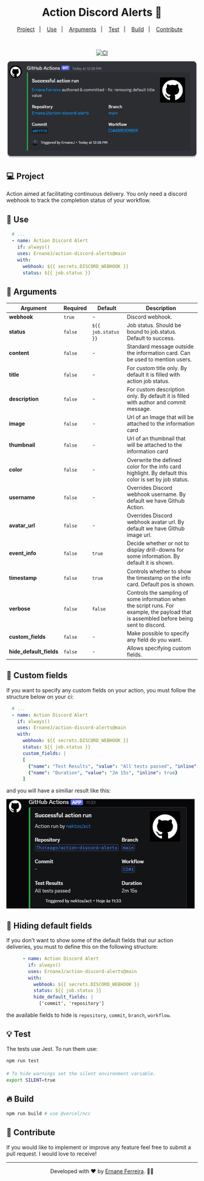 <h1 align="center">
  <strong>Action Discord Alerts 📢</strong>
</h1>

<p align="center">
  <a href="#-project">Project</a>&nbsp;&nbsp;&nbsp;|&nbsp;&nbsp;&nbsp;
  <a href="#-use">Use</a>&nbsp;&nbsp;&nbsp;|&nbsp;&nbsp;&nbsp;
  <a href="#-arguments">Arguments</a>&nbsp;&nbsp;&nbsp;|&nbsp;&nbsp;&nbsp;
  <a href="#-test">Test</a>&nbsp;&nbsp;&nbsp;|&nbsp;&nbsp;&nbsp;
  <a href="#-build">Build</a>&nbsp;&nbsp;&nbsp;|&nbsp;&nbsp;&nbsp;
  <a href="#-contribute">Contribute</a>&nbsp;&nbsp;&nbsp;
</p>

<br/> 

<p align="center">
  <a href="https://github.com/ErnaneJ/action-discord-alerts/actions/workflows/ci.yaml">
    <img src="https://github.com/ErnaneJ/action-discord-alerts/actions/workflows/ci.yaml/badge.svg" alt="CI" />
  </a>
</p>

<p align="center">
  <p align="center">
  <img alt="Preview" src="./imgs/preview.png">
</p>

## 💻 Project

Action aimed at facilitating continuous delivery. You only need a discord webhook to track the completion status of your workflow.

## 🚀 Use

```yml
  # ...
  - name: Action Discord Alert
    if: always()
    uses: ErnaneJ/action-discord-alerts@main
    with:
      webhook: ${{ secrets.DISCORD_WEBHOOK }}     
      status: ${{ job.status }}
```

## 📑 Arguments

| Argument       | Required  | Default               | Description                                                                                                                              |
|-----------------|-----------|-----------------------|------------------------------------------------------------------------------------------------------------------------------------------|
| **webhook**     |  `true`   | -                     | Discord webhook.                                                                                                                         |
| **status**      |  `false`  | `${{ job.status }}`     | Job status. Should be bound to job.status. Default to success.                                                                           |
| **content**     |  `false`  | -                     | Standard message outside the information card. Can be used to mention users.                                                             |
| **title**       |  `false`  | -                     | For custom title only. By default it is filled with action job status.                                                                   |
| **description** |  `false`  | -                     | For custom description only. By default it is filled with author and commit message.                                                     |
| **image**       |  `false`  | -                     | Url of an Image that will be attached to the information card                                                                            |
| **thumbnail**   |  `false`  | -                     | Url of an thumbnail that will be attached to the information card                                                                        |
| **color**       |  `false`  | -                     | Overwrite the defined color for the info card highlight. By default this color is set by job status.                                     |
| **username**    |  `false`  | -                     | Overrides Discord webhook username. By default we have Github Action.                                                                    |
| **avatar_url**  |  `false`  | -                     | Overrides Discord webhook avatar url. By default we have Github image url.                                                               |
| **event_info**  |  `false`  | `true`                | Decide whether or not to display drill-downs for some information. By default it is shown.                                               |
| **timestamp**   |  `false`  | `true`                | Controls whether to show the timestamp on the info card. Default pos is shown.                                                           |
| **verbose**     |  `false`  | `false`               | Controls the sampling of some information when the script runs. For example, the payload that is assembled before being sent to discord. |
| **custom_fields**     |  `false`  | -               | Make possible to specify any field do you want. |
| **hide_default_fields**     |  `false`  | -               | Allows specifying custom fields. |

## 🔧 Custom fields

If you want to specify any custom fields on your action, you must follow the structure below on your ci:
```yml
  # ...
  - name: Action Discord Alert
    if: always()
    uses: ErnaneJ/action-discord-alerts@main
    with:
      webhook: ${{ secrets.DISCORD_WEBHOOK }}     
      status: ${{ job.status }}
      custom_fields: |
      [
        {"name": "Test Results", "value": "All tests passed", "inline": true},
        {"name": "Duration", "value": "2m 15s", "inline": true}
      ]
```
and you will have a similiar result like this:

<img alt="Preview" src="./imgs/custom_fields_preview.png">

## 🔧 Hiding default fields

If you don't want to show some of the default fields that our action deliveries, you must to define this on the following structure:
```yml
      - name: Action Discord Alert
        if: always()
        uses: ErnaneJ/action-discord-alerts@main
        with:
          webhook: ${{ secrets.DISCORD_WEBHOOK }}     
          status: ${{ job.status }}
          hide_default_fields: |
            ['commit', 'repository']
```

the available fields to hide is `repository`, `commit`, `branch`, `workflow`.


## 💡 Test

The tests use Jest. To run them use:

```bash
npm run test

# To hide warnings set the silent environment variable.
export SILENT=true
```

## 🔥 Build

```bash
npm run build # use @vercel/ncc
```

## 🎉 Contribute

If you would like to implement or improve any feature feel free to submit a pull request. I would love to receive!

<hr/>

<p align="center">
  Developed with ❤ by <a target="_blank" href="https://ernanej.github.io/my-linktree/">Ernane Ferreira</a>. 👋🏻
</p>
